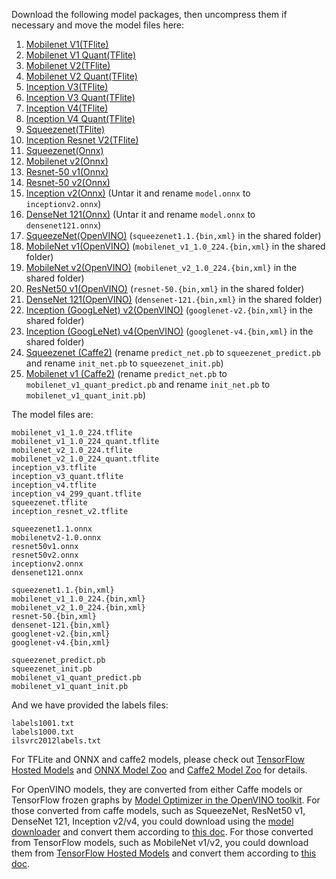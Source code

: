 Download the following model packages, then uncompress them if necessary and move the model files here:
1. [Mobilenet V1(TFlite)](http://download.tensorflow.org/models/mobilenet_v1_2018_02_22/mobilenet_v1_1.0_224.tgz)
2. [Mobilenet V1 Quant(TFlite)](http://download.tensorflow.org/models/mobilenet_v1_2018_08_02/mobilenet_v1_1.0_224_quant.tgz)
3. [Mobilenet V2(TFlite)](http://download.tensorflow.org/models/tflite_11_05_08/mobilenet_v2_1.0_224.tgz)
4. [Mobilenet V2 Quant(TFlite)](http://download.tensorflow.org/models/tflite_11_05_08/mobilenet_v2_1.0_224_quant.tgz)
5. [Inception V3(TFlite)](https://storage.googleapis.com/download.tensorflow.org/models/tflite/model_zoo/upload_20180427/inception_v3_2018_04_27.tgz)
6. [Inception V3 Quant(TFlite)](http://download.tensorflow.org/models/tflite_11_05_08/inception_v3_quant.tgz)
7. [Inception V4(TFlite)](https://storage.googleapis.com/download.tensorflow.org/models/tflite/model_zoo/upload_20180427/inception_v4_2018_04_27.tgz)
8. [Inception V4 Quant(TFlite)](http://download.tensorflow.org/models/inception_v4_299_quant_20181026.tgz)
9. [Squeezenet(TFlite)](https://storage.googleapis.com/download.tensorflow.org/models/tflite/model_zoo/upload_20180427/squeezenet_2018_04_27.tgz)
10. [Inception Resnet V2(TFlite)](https://storage.googleapis.com/download.tensorflow.org/models/tflite/model_zoo/upload_20180427/inception_resnet_v2_2018_04_27.tgz)
11. [Squeezenet(Onnx)](https://s3.amazonaws.com/onnx-model-zoo/squeezenet/squeezenet1.1/squeezenet1.1.onnx)
12. [Mobilenet v2(Onnx)](https://s3.amazonaws.com/onnx-model-zoo/mobilenet/mobilenetv2-1.0/mobilenetv2-1.0.onnx)
13. [Resnet-50 v1(Onnx)](https://s3.amazonaws.com/onnx-model-zoo/resnet/resnet50v1/resnet50v1.onnx)
14. [Resnet-50 v2(Onnx)](https://s3.amazonaws.com/onnx-model-zoo/resnet/resnet50v2/resnet50v2.onnx)
15. [Inception v2(Onnx)](https://s3.amazonaws.com/download.onnx/models/opset_9/inception_v2.tar.gz) (Untar it and rename `model.onnx` to `inceptionv2.onnx`)
16. [DenseNet 121(Onnx)](https://s3.amazonaws.com/download.onnx/models/opset_9/densenet121.tar.gz) (Untar it and rename `model.onnx` to `densenet121.onnx`)
17. [SqueezeNet(OpenVINO)](https://drive.google.com/drive/folders/1TIdN3MepLthIyvYDNumAhY_hdoxtOW96) (`squeezenet1.1.{bin,xml}` in the shared folder)
18. [MobileNet v1(OpenVINO)](https://drive.google.com/drive/folders/1TIdN3MepLthIyvYDNumAhY_hdoxtOW96) (`mobilenet_v1_1.0_224.{bin,xml}` in the shared folder)
19. [MobileNet v2(OpenVINO)](https://drive.google.com/drive/folders/1TIdN3MepLthIyvYDNumAhY_hdoxtOW96) (`mobilenet_v2_1.0_224.{bin,xml}` in the shared folder)
20. [ResNet50 v1(OpenVINO)](https://drive.google.com/drive/folders/1TIdN3MepLthIyvYDNumAhY_hdoxtOW96) (`resnet-50.{bin,xml}` in the shared folder)
21. [DenseNet 121(OpenVINO)](https://drive.google.com/drive/folders/1TIdN3MepLthIyvYDNumAhY_hdoxtOW96) (`densenet-121.{bin,xml}` in the shared folder)
22. [Inception (GoogLeNet) v2(OpenVINO)](https://drive.google.com/drive/folders/1TIdN3MepLthIyvYDNumAhY_hdoxtOW96) (`googlenet-v2.{bin,xml}` in the shared folder)
23. [Inception (GoogLeNet) v4(OpenVINO)](https://drive.google.com/drive/folders/1TIdN3MepLthIyvYDNumAhY_hdoxtOW96) (`googlenet-v4.{bin,xml}` in the shared folder)
24. [Squeezenet (Caffe2)](https://github.com/facebookarchive/models/tree/master/squeezenet) (rename `predict_net.pb` to `squeezenet_predict.pb` and rename `init_net.pb` to `squeezenet_init.pb`)
25. [Mobilenet v1 (Caffe2)](https://drive.google.com/drive/folders/1beAhBa6BsdBmHoKlVCERB5-iyCCYDUAe?usp=sharing) (rename `predict_net.pb` to `mobilenet_v1_quant_predict.pb` and rename `init_net.pb` to `mobilenet_v1_quant_init.pb`)

The model files are:
```
mobilenet_v1_1.0_224.tflite
mobilenet_v1_1.0_224_quant.tflite
mobilenet_v2_1.0_224.tflite
mobilenet_v2_1.0_224_quant.tflite
inception_v3.tflite
inception_v3_quant.tflite
inception_v4.tflite
inception_v4_299_quant.tflite
squeezenet.tflite
inception_resnet_v2.tflite

squeezenet1.1.onnx
mobilenetv2-1.0.onnx
resnet50v1.onnx
resnet50v2.onnx
inceptionv2.onnx
densenet121.onnx

squeezenet1.1.{bin,xml}
mobilenet_v1_1.0_224.{bin,xml}
mobilenet_v2_1.0_224.{bin,xml}
resnet-50.{bin,xml}
densenet-121.{bin,xml}
googlenet-v2.{bin,xml}
googlenet-v4.{bin,xml}

squeezenet_predict.pb
squeezenet_init.pb
mobilenet_v1_quant_predict.pb
mobilenet_v1_quant_init.pb
```

And we have provided the labels files:
```
labels1001.txt
labels1000.txt
ilsvrc2012labels.txt
```

For TFLite and ONNX and caffe2 models, please check out [TensorFlow Hosted Models](https://www.tensorflow.org/lite/guide/hosted_models) and [ONNX Model Zoo](https://github.com/onnx/models) and [Caffe2 Model Zoo](https://github.com/facebookarchive/models) for details.

For OpenVINO models, they are converted from either Caffe models or TensorFlow frozen graphs by [Model Optimizer in the OpenVINO toolkit](https://docs.openvinotoolkit.org/latest/_docs_MO_DG_prepare_model_Prepare_Trained_Model.html).
For those converted from caffe models, such as SqueezeNet, ResNet50 v1, DenseNet 121, Inception v2/v4, you could download using the [model downloader](https://github.com/opencv/open_model_zoo/tree/master/model_downloader) and convert them according to [this doc](https://docs.openvinotoolkit.org/latest/_docs_MO_DG_prepare_model_convert_model_Convert_Model_From_Caffe.html). For those converted from TensorFlow models, such as MobileNet v1/v2, you could download them from [TensorFlow Hosted Models](https://www.tensorflow.org/lite/guide/hosted_models) and convert them according to [this doc](https://docs.openvinotoolkit.org/latest/_docs_MO_DG_prepare_model_convert_model_Convert_Model_From_TensorFlow.html).
